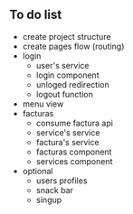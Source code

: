 ## To do list
- create project structure
- create pages flow (routing)
- login
    - user's service
    - login component
    - unloged redirection
    - logout function
- menu view
- facturas
    - consume factura api
    - service's service
    - factura's service
    - facturas component
    - services component
- optional
    - users profiles
    - snack bar
    - singup